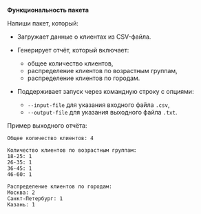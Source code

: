 **Функциональность пакета**

Напиши пакет, который:

- Загружает данные о клиентах из CSV-файла.
- Генерирует отчёт, который включает:
  - общее количество клиентов,
  - распределение клиентов по возрастным группам,
  - распределение клиентов по городам.

- Поддерживает запуск через командную строку с опциями:
  - `--input-file` для указания входного файла `.csv`,
  - `--output-file` для указания выходного файла `.txt`.

Пример выходного отчёта:
```text
Общее количество клиентов: 4

Количество клиентов по возрастным группам:
18-25: 1
26-35: 1
36-45: 1
46-60: 1

Распределение клиентов по городам:
Москва: 2
Санкт-Петербург: 1
Казань: 1
```